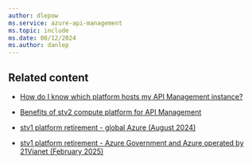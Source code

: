 ```yaml
---
author: dlepow
ms.service: azure-api-management
ms.topic: include
ms.date: 08/12/2024
ms.author: danlep
---
```



## Related content

* [How do I know which platform hosts my API Management instance?](../articles/api-management/compute-infrastructure.md#how-do-i-know-which-platform-hosts-my-api-management-instance)

*  [Benefits of stv2 compute platform for API Management](../articles/api-management/compute-infrastructure.md)

* [stv1 platform retirement - global Azure (August 2024)](../articles/api-management/breaking-changes/stv1-platform-retirement-august-2024.md)

* [stv1 platform retirement - Azure Government and Azure operated by 21Vianet (February 2025)](../articles/api-management/breaking-changes/stv1-platform-retirement-sovereign-clouds-february-2025.md)